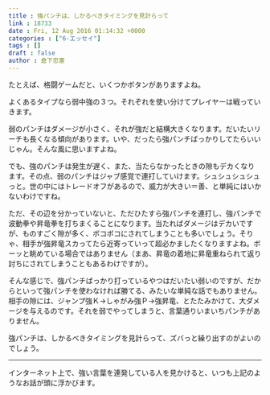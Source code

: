 ```yaml
---
title : 強パンチは、しかるべきタイミングを見計らって
link : 18733
date : Fri, 12 Aug 2016 01:14:32 +0000
categories : ["6-エッセイ"]
tags : []
draft : false
author : 倉下忠憲
---
```


たとえば、格闘ゲームだと、いくつかボタンがありますよね。

よくあるタイプなら弱中強の３つ。それぞれを使い分けてプレイヤーは戦っていきます。

弱のパンチはダメージが小さく、それが強だと結構大きくなります。だいたいリーチも長くなる傾向があります。いや、だったら強パンチばっかりしてたらいいじゃん。そんな風に思いますよね。

でも、強のパンチは発生が遅く、また、当たらなかったときの隙もデカくなります。その点、弱のパンチはジャブ感覚で連打していけます。シュシュシュシュっと。世の中にはトレードオフがあるので、威力が大きい＝善、と単純にはいかないわけですね。

ただ、その辺を分かっていないと、ただひたすら強パンチを連打し、強パンチで波動拳や昇竜拳を打ちまくることになります。当たればダメージはデカいですが、ものすごく隙が多く、ボコボコにされてしまうことも多いでしょう。そりゃ、相手が強昇竜スカってたら近寄っていって超必かましたくなりますよね。ボーッと眺めている場合ではありません（まあ、昇竜の着地に昇竜重ねられて返り討ちにされてしまうこともあるわけですが）。

そんな感じで、強パンチばっかり打っているやつはだいたい弱いのですが、だからといって強パンチを使わなければ勝てる、みたいな単純な話でもありません。相手の隙には、ジャンプ強Ｋ→しゃがみ強Ｐ→強昇竜、とたたみかけて、大ダメージを与えるのです。それを弱でやってしまうと、言葉通りいまいちパンチがありません。

強パンチは、しかるべきタイミングを見計らって、ズバっと繰り出すのがよいのでしょう。

<hr />

インターネット上で、強い言葉を連発している人を見かけると、いつも上記のようなお話が頭に浮かびます。


